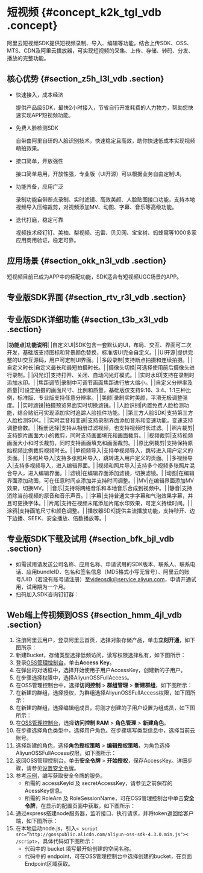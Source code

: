 # 短视频 {#concept_k2k_tgl_vdb .concept}

阿里云短视频SDK提供短视频录制、导入、编辑等功能，结合上传SDK、OSS、MTS、CDN及阿里云播放器，可实现短视频的采集、上传、存储、转码、分发、播放的完整功能。

## 核心优势 {#section_z5h_l3l_vdb .section}

-   快速接入，成本经济

    提供产品级SDK，最快2小时接入，节省自行开发耗费的人力物力，帮助您快速实现APP短视频功能。

-   免费人脸检测SDK

    自带由阿里自研的人脸识别技术，快速稳定且高效，助你快速低成本实现视频萌拍效果。

-   接口简单，开放强性

    接口简单易用，开放性强，专业版（UI开源）可以根据业务自由定制UI。

-   功能齐备，应用广泛

    录制功能自带断点录制、实时滤镜、高效美颜、人脸贴图接口功能，支持本地视频导入压缩裁剪，对视频添加MV、动图、字幕、音乐等高级功能。

-   迭代打磨，稳定可靠

    视频技术经钉钉、美柚、梨视频、迅雷、贝贝网、宝宝树、蚂蜂窝等1000多家应用商用验证，稳定可靠。


## 应用场景 {#section_okk_n3l_vdb .section}

短视频目前已成为APP中的标配功能，SDK适合有短视频UGC场景的APP。

## 专业版SDK界面 {#section_rtv_r3l_vdb .section}

## 专业版SDK详细功能 {#section_t3b_x3l_vdb .section}

|**功能点**|**功能说明**|
|自定义UI|SDK包含一套默认的UI，布局、交互、界面可二次开发，基础版支持图标和背景颜色替换，标准版UI完全自定义。|
|UI开源|提供完整的UI交互源码，用户可定制UI界面。|
|多段录制|支持断点拍摄和连续拍摄。|
|自定义时长|自定义最长和最短拍摄时长。|
|摄像头切换|可选择使用前后摄像头进行录制。|
|闪光灯|支持打开、关闭、自动闪光灯模式。|
|实时水印|支持在录制时添加水印。|
|焦距调节|录制中可调节画面焦距进行放大缩小。|
|自定义分辨率及质量|可设定拍摄的画面尺寸、比例和质量，基础版仅支持9:16、3:4、1:1三种比例，标准版、专业版支持任意分辨率。|
|美颜|录制实时美颜，平滑无极调整强度。|
|实时滤镜|拍摄预览界面实时切换滤镜。|
|人脸识别|内置免费人脸检测功能，结合贴纸可实现添加实时追踪人脸挂件功能。|
|第三方人脸SDK|支持第三方人脸检测SDK。|
|实时混音和变速|支持录制界面添加音乐和变速功能。变速支持调整倍数。|
|相册选择|支持从相册过滤视频，也支持视频时长过滤。|
|照片裁剪|支持照片画面大小的裁剪，同时支持画面填充和画面裁剪。|
|视频裁剪|支持视频画面大小和时长裁剪，同时支持画面填充和画面裁剪。|
|原比例裁剪|支持保持原始视频比例裁剪视频时长。|
|单视频导入|支持单视频导入，跳转进入用户定义的页面。|
|多照片导入|支持多张照片导入，跳转进入用户定义的页面。|
|多视频导入|支持多视频导入，进入编辑界面。|
|视频和照片导入|支持多个视频多张照片混合导入，进入编辑界面。|
|滤镜|在编辑界面添加滤镜，切换滤镜。|
|动图|在编辑界面添加动图，可在任意时间点添加并支持时间调整。|
|MV|在编辑界面添加MV效果，切换MV。|
|音乐|支持将网络音乐和本地音乐合成到视频中。|
|静音|支持消除当前视频的原音和音乐声音。|
|字幕|支持普通文字字幕和气泡效果字幕，并且可更换字体。|
|片尾|支持在视频末尾添加片尾水印效果，可定义持续时间。|
|涂鸦|支持画笔尺寸和颜色调整。|
|播放器SDK|提供主流播放功能，支持秒开、边下边播、SEEK、安全播放、倍数播放等。|

## 专业版SDK下载及试用 {#section_bfk_bjl_vdb .section}

-   如需试用请发送公司名称、应用名称、申请试用的SDK版本、联系人、联系电话、应用bundleID、包名和签名信息（MD5格式小写无冒号）、阿里云的账号/UID（若没有账号请注册）至[videosdk@service.aliyun.com](mailto:videosdk@service.aliyun.com)，申请开通试用，试用期为一个月。
-   扫码加入SDK咨询钉钉群：

## Web端上传视频到OSS {#section_hmm_4jl_vdb .section}

1.  注册阿里云用户，登录阿里云首页，选择对象存储产品，单击**立刻开通**，如下图所示：
2.  新建Bucket，存储类型选择低频访问，读写权限选择私有，如下图所示：
3.  登录[OSS管理控制台](https://oss.console.aliyun.com/)，单击**Access Key**。
4.  在弹出的对话框中，选择开始使用子用户AccessKey，创建新的子用户。
5.  在步骤选择权限中，选择AliyunOSSFullAccess。
6.  在OSS管理控制台中，选择**访问控制** \> **群组管理** \> **新建群组**，如下图所示：
7.  在新建的群组，选择授权，为群组选择AliyunOSSFullAccess权限，如下图所示：
8.  在新建的群组，选择编辑组成员，将刚才创建的子用户设置为组成员，如下图所示：
9.  在[OSS管理控制台](https://oss.console.aliyun.com/)，选择**访问控制 RAM** \> **角色管理** \> **新建角色**。
10. 在步骤选择角色类型中，选择用户角色。在步骤填写类型信息中，选择当前云账号。
11. 选择新建的角色，选择**角色授权策略** \> **编辑授权策略**，为角色选择AliyunOSSFullAccess权限，如下图所示：
12. 返回OSS管理控制台，单击**安全令牌** \> **开始授权**，保存AccessKey。详细步骤，请参见[设置安全令牌](../../../../intl.zh-CN/开发指南/安全管理/设置安全令牌.md#)。
13. 参考[示例](https://www.alibabacloud.com/help/doc-detail/28800.htm)，编写获取安全令牌的服务。
    -   所需的 accessKeyId 及 secretAccessKey，请参见之前保存的AcessKey信息。
    -   所需的 RoleArn 及 RoleSessionName，可在OSS管理控制台中单击**安全令牌**，在显示的配置页面中获取，如下图所示：
14. 通过express搭建node服务器，监听接口、执行请求，并将token返回给客户端，如下图所示：
15. 在本地启动node.js，引入`< script src=”http://gosspublic.alicdn.com/aliyun-oss-sdk-4.3.0.min.js">< /script>`，具体代码如下图所示：
    -   代码中的 bucket 填写最开始创建的空间名称。
    -   代码中的 endpoint，可在OSS管理控制台中选择创建的bucket，在页面Endpoint区域获取。

